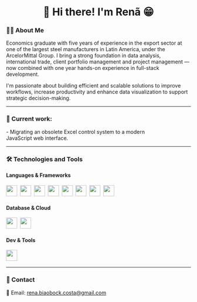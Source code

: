 <h1 align="center">👋 Hi there! I'm Renã 😁</h1>

<h3>👨‍💻 About Me</h3>

Economics graduate with five years of experience in the export sector at one of the largest steel manufacturers in Latin America, under the ArcelorMittal Group. I bring a strong foundation in data analysis, international trade, client portfolio management and project management — now combined with one year hands-on experience in full-stack development.

I'm passionate about building efficient and scalable solutions to improve workflows, increase productivity and enhance data visualization to support strategic decision-making.

<hr>

<h3>📌 Current work:</h3>

<div style="display: flex">
  - Migrating an obsolete Excel control system to a modern JavaScript web interface.&nbsp;
  <img src="https://cdn.jsdelivr.net/gh/devicons/devicon@latest/icons/react/react-original.svg" height="15" />&nbsp;
  <img src="https://cdn.jsdelivr.net/gh/devicons/devicon@latest/icons/typescript/typescript-original.svg" height="15" />&nbsp;
  <img src="https://cdn.jsdelivr.net/gh/devicons/devicon@latest/icons/nodejs/nodejs-original.svg"  height="15" />&nbsp;
  <img src="https://cdn.jsdelivr.net/gh/devicons/devicon@latest/icons/postgresql/postgresql-original.svg" height="15" />&nbsp;
  <img src="https://cdn.jsdelivr.net/gh/devicons/devicon@latest/icons/jest/jest-plain.svg" height="15" />&nbsp;
</div>

<hr>

<h3>🛠️ Technologies and Tools</h3>

<h4>Languages & Frameworks</h4>
<div style="display: inline_block">
  <img src="https://cdn.jsdelivr.net/gh/devicons/devicon@latest/icons/html5/html5-original.svg" height="30" />&nbsp;
  <img src="https://cdn.jsdelivr.net/gh/devicons/devicon@latest/icons/css3/css3-original.svg" height="30" />&nbsp;
  <img src="https://cdn.jsdelivr.net/gh/devicons/devicon@latest/icons/javascript/javascript-original.svg" height="30" />&nbsp; 
  <img src="https://cdn.jsdelivr.net/gh/devicons/devicon@latest/icons/react/react-original.svg" height="30" />&nbsp;
  <img src="https://cdn.jsdelivr.net/gh/devicons/devicon@latest/icons/redux/redux-original.svg" height="30" />&nbsp;
  <img src="https://cdn.jsdelivr.net/gh/devicons/devicon@latest/icons/typescript/typescript-original.svg" height="30" />&nbsp;
  <img src="https://cdn.jsdelivr.net/gh/devicons/devicon@latest/icons/nodejs/nodejs-original.svg"  height="30" />&nbsp;
  <img src="https://cdn.jsdelivr.net/gh/devicons/devicon@latest/icons/python/python-original.svg" height="30" />&nbsp;    
</div>

<h4>Database & Cloud</h4>
<div style="display: inline_block">
  <img src="https://cdn.jsdelivr.net/gh/devicons/devicon@latest/icons/azuresqldatabase/azuresqldatabase-original.svg" height="30" />&nbsp;
  <img src="https://cdn.jsdelivr.net/gh/devicons/devicon@latest/icons/postgresql/postgresql-original.svg" height="30" />&nbsp;
</div>

<h4>Dev & Tools</h4>
<div style="display: inline_block">
  <img src="https://cdn.jsdelivr.net/gh/devicons/devicon@latest/icons/jest/jest-plain.svg" height="30" />&nbsp;
</div>

<hr>

<h3>📩 Contact</h3>

📧 Email: rena.biaobock.costa@gmail.com


